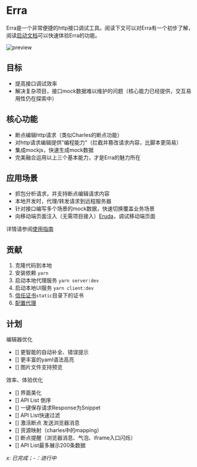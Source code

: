 # Erra

Erra是一个非常便捷的http接口调试工具。阅读下文可以对Erra有一个初步了解，阅读<a href="https://hughfenghen.github.io/erra/start">启动文档</a>可以快速体验Erra的功能。  

![preview](https://raw.githubusercontent.com/hughfenghen/erra/master/preview.gif)

## 目标
- 提高接口调试效率  
- 解决复杂项目，接口mock数据难以维护的问题（核心能力已经提供，交互易用性仍在探索中）  

## 核心功能
- 断点编辑http请求（类似Charles的断点功能）  
- 对http请求编辑提供“编程能力”（拦截并篡改请求内容，比脚本更简易）  
- 集成mockjs，快速生成mock数据  
- 完美融合运用以上三个基本能力，才是Erra的魅力所在  

## 应用场景
- 抓包分析请求，并支持断点编辑请求内容  
- 本地开发时，代理/转发请求到远程服务器  
- 针对接口编写多个场景的mock数据，快速切换覆盖业务场景  
- 向移动端页面注入（无需项目接入）[Eruda](https://github.com/liriliri/eruda)，调试移动端页面  

详情请参阅<a href="https://hughfenghen.github.io/erra/guide">使用指南</a>

## 贡献
1. 克隆代码到本地
2. 安装依赖 `yarn`
3. 启动本地代理服务 `yarn server:dev`
4. 启动本地UI服务 `yarn client:dev`
5. <a href="https://hughfenghen.github.io/erra/trust-ca.html">信任证书</a>`static`目录下的证书
6. <a href="https://hughfenghen.github.io/erra/start.html#%E4%BB%A3%E7%90%86%E9%85%8D%E7%BD%AE">配置代理</a>

## 计划

编辑器优化  
- [] 更智能的自动补全、错误提示  
- [] 更丰富的yaml语法高亮  
- [] 图片文件支持预览  

效率、体验优化  
- [] 界面美化  
- [] API List 倒序  
- [] 一键保存请求Response为Snippet  
- [] API List快速过滤  
- [] 激活断点 发送浏览器消息  
- [] 资源映射（charles中的mapping）  
- [] 断点提醒（浏览器消息、气泡、iframe入口闪烁）  
- [] API List最多展示200条数据  


*x: 已完成；-：进行中*
